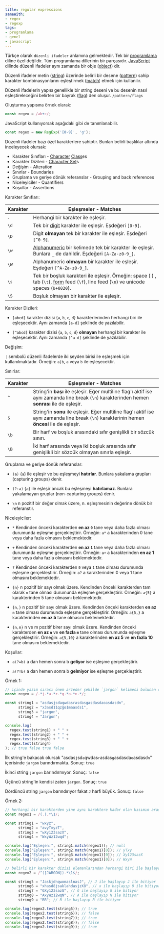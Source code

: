 ```yaml
---
title: regular expressions
sameWith:
- regex
- regexp
tags:
- programlama
- genel
- javascript
---
```


Türkçe olarak `düzenli ifadeler` anlamına gelmektedir. Tek bir [programlama](/k/programlama) diline özel değildir. Tüm programlama dillerinin bir parçasıdır. [JavaScript](/k/javascript) dilinde düzenli ifadeler aynı zamanda bir obje ([object](/object)) dir.

Düzenli ifadeler metin ([string](/string)) üzerinde belirli bir desene ([pattern](/pattern)) sahip karakter kombinasyonlarını eşleştirmek ([match](/match)) etmek için kullanılır.

Düzenli ifadelerin yapısı genellikle bir string deseni ve bu desenin nasıl eşleştireleceğini belirten bir bayrak ([flag](/flag)) den oluşur. `/pattern/flags`

Oluşturma yapısına örnek olarak:

```js
const regex = /ab+c/;
```

JavaScript kullanıyorsak aşağıdaki gibi de tanımlanabilir.

```js
const regex = new RegExp('[0-9]', 'g');
```

Düzenli ifadeler bazı özel karakterlere sahiptir. Bunları belirli başlıklar altında inceleyecek olursak:

* Karakter Sınıfları - [Character](/char) [Class](/class)es
* Karakter Dizileri - [Character Set](/character-set)s
* Değişim - Alteration
* Sınırlar - Boundaries
* Gruplama ve geriye dönük referanslar - Grouping and back references
* Niceleyiciler - Quantifiers
* Koşullar - Assertions

Karakter Sınıfları:

<!-- prettier-ignore -->
| Karakter | Eşleşmeler - Matches |
| --- | --- |
| `.`  | Herhangi bir karakter ile eşleşir. |
| `\d` | Tek bir [digit](/digit) karakter ile eşleşir. Eşdeğeri `[0-9]`. |
| `\D` | Digit **olmayan** tek bir karakter ile eşleşir. Eşdeğeri `[^0-9]`. |
| `\w` | [Alphanumeric](/alphanumeric) bir kelimede tek bir karakter ile eşleşir. Bunlara `_` de dahildir. Eşdeğeri `[A-Za-z0-9_]`. |
| `\W` | Alphanumeric **olmayan** bir karakter ile eşleşir. Eşdeğeri `[^A-Za-z0-9_]`. |
| `\s` | Tek bir boşluk karakteri ile eşleşir. Örneğin: space ( ) , tab (`\t`), [form](/form) feed (`\f`), line feed (`\n`) ve unicode spaces (`U+0020`). |
| `\S` | Boşluk olmayan bir karakter ile eşleşir. |

Karakter Dizileri:

* `[abcd]` karakter dizisi {`a`, `b`, `c`, `d`} karakterlerinden herhangi biri ile eşleşecektir. Aynı zamanda `[a-d]` şeklinde de yazılabilir.

* `[^abcd]` karakter dizisi {`a`, `b`, `c`, `d`} **olmayan** herhangi bir karakter ile eşleşecektir. Aynı zamanda `[^a-d]` şeklinde de yazılabilir.

Değişim:

`|` sembolü düzenli ifadelerde iki şeyden birisi ile eşleşmek için kullanılmaktadır. Örneğin: `a|b`, `a` veya `b` ile eşleşecektir.

Sınırlar:

<!-- prettier-ignore -->
| Karakter | Eşleşmeler - Matches |
| --- | --- |
| `^`  | String'in **başı** ile eşleşir. Eğer multiline flag'ı aktif ise aynı zamanda line break (`\n`) karakterinden hemen **sonrası** ile de eşleşir. |
| `$`  | String'in **sonu** ile eşleşir. Eğer multiline flag'ı aktif ise aynı zamanda line break (`\n`) karakterinin hemen **öncesi** ile de eşleşir. |
| `\b` | Bir harf ve boşluk arasındaki sıfır genişlikli bir sözcük sınırı. |
| `\B` | İki harf arasında veya iki boşluk arasında sıfır genişlikli bir sözcük olmayan sınırla eşleşir. |

Gruplama ve geriye dönük referanslar:

* `(a)` {`a`} ile eşleşir ve bu eşleşmeyi **hatırlar**. Bunlara yakalama grupları (capturing groups) denir.

* `(?:a)` {`a`} ile eşleşir ancak bu eşleşmeyi **hatırlamaz**. Bunlara yakalamayan gruplar (non-capturing groups) denir.

* `\n` n pozitif bir değer olmak üzere, n. eşleşmesinin değerine dönük bir referanstır.

Niceleyiciler:

* `*` Kendinden önceki karakterden **en az `0`** tane veya daha fazla olması durumunda eşleşme gerçekleştirir. Örneğin: `a*` a karakterinden 0 tane veya daha fazla olmasını beklemektedir.

* `+` Kendinden önceki karakterden **en az `1`** tane veya daha fazla olması durumunda eşleşme gerçekleştirir. Örneğin: `a+` a karakterinden **en az 1** tane veya daha fazla olmasını beklemektedir.

* `?` Kendinden önceki karakterden `0` veya `1` tane olması durumunda eşleşme gerçekleştirir. Örneğin: `a?` a karakterinden 0 veya 1 tane olmasını beklemektedir.

* `{n}` n pozitif bir sayı olmak üzere. Kendinden önceki karakterden tam olarak `n` tane olması durumunda eşleşme gerçekleştirir. Örneğin: `a{5}` a karakterinden 5 tane olmasını beklemektedir.

* `{n,}` n pozitif bir sayı olmak üzere. Kendinden önceki karakterden **en az `n`** tane olması durumunda eşleşme gerçekleştirir. Örneğin: `a{5,}` a karakterinden **en az 5** tane olmasını beklemektedir.

* `{n,m}` n ve m pozitif birer sayı olmak üzere. Kendinden önceki karakterden **en az `n`** ve **en fazla `m`** tane olması durumunda eşleşme gerçekleştirir. Örneğin: `a{5,10}` a karakterinden **en az 5** ve **en fazla 10** tane olmasını beklemektedir.

Koşullar:

* `a(?=b)` a dan hemen sonra b **geliyor** ise eşleşme gerçekleştirir.

* `a(?!b)` a dan hemen sonra b **gelmiyor** ise eşleşme gerçekleştirir.

Örnek 1:

<!-- prettier-ignore -->
```js
// içinde yazım sırası önem arzeder şekilde `jargon` kelimesi bulunan string'leri arayalım.
const regex = /.*j.*a.*r.*g.*o.*n.*/;

const string1 = "asdasjsdaqwdasrasdasgasdasdaoasdasdn",
      string2 = "x3asd11qzğo1maasds1",
      string3 = "jargon",
      string4 = "Jargon";

console.log(
  regex.test(string1) + " " +
  regex.test(string2) + " " +
  regex.test(string3) + " " +
  regex.test(string4)
); // true false true false
```

İlk string'e bakacak olursak "asdas`j`sd`a`qwdas`r`asdas`g`asdasda`o`asdasd`n`" içerisinde `jargon` barındırmakta. Sonuç: `true`

İkinci string `jargon` barındırmıyor. Sonuç: `false`

Üçüncü string'in kendisi zaten `jargon`. Sonuç: `true`

Dördüncü string `jargon` barındırıyor fakat `J` harfi büyük. Sonuç: `false`

Örnek 2:

<!-- prettier-ignore -->
```js
// herhangi bir karakterden yine aynı karaktere kadar olan kısımın arasında kalan karakterleri match edelim.
const regex1 = /(.).*\1/;

const string1 = "wxyz",
      string2 = "avyTxyzT",
      string3 = "wXy123sazX",
      string4 = "WxyWz12wqd";

console.log("Eşleşen:", string1.match(regex1)); // null
console.log("Eşleşen:", string2.match(regex1)[0]); // yTxy
console.log("Eşleşen:", string3.match(regex1)[0]); // Xy123sazX
console.log("Eşleşen:", string4.match(regex1)[0]); // WxyW

// belirli bir karakter dizisi elemanlarından herhangi biri ile başlayan ve yine aynı karakter ile biten stringleri bulalım.
const regex2 = /^([JARGON]).*\1$/;

const string5 = "JaskjdhqwonaslnasJ", // J ile başlayıp J ile bitiyor
      string6 = "xhasd8jsaklahdasjzX8", // x ile başlayıp 8 ile bitiyor
      string7 = "GXy123sazG", // G ile başlayıp G ile bitiyor
      string8 = "AxyWz12wqN", // A ile başlayıp N ile bitiyor
      string9 = "RR"; // R ile başlayıp R ile bitiyor

console.log(regex2.test(string5)); // true
console.log(regex2.test(string6)); // false
console.log(regex2.test(string7)); // true
console.log(regex2.test(string8)); // false
console.log(regex2.test(string9)); // true
```
